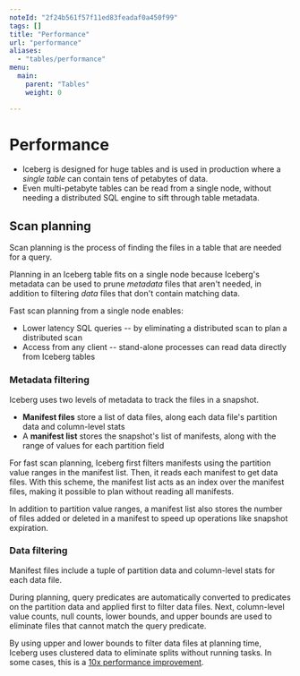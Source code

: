 ```yaml
---
noteId: "2f24b561f57f11ed83feadaf0a450f99"
tags: []
title: "Performance"
url: "performance"
aliases:
  - "tables/performance"
menu:
  main:
    parent: "Tables"
    weight: 0

---
```


<!--
 - Licensed to the Apache Software Foundation (ASF) under one or more
 - contributor license agreements.  See the NOTICE file distributed with
 - this work for additional information regarding copyright ownership.
 - The ASF licenses this file to You under the Apache License, Version 2.0
 - (the "License"); you may not use this file except in compliance with
 - the License.  You may obtain a copy of the License at
 -
 -   http://www.apache.org/licenses/LICENSE-2.0
 -
 - Unless required by applicable law or agreed to in writing, software
 - distributed under the License is distributed on an "AS IS" BASIS,
 - WITHOUT WARRANTIES OR CONDITIONS OF ANY KIND, either express or implied.
 - See the License for the specific language governing permissions and
 - limitations under the License.
 -->

# Performance

* Iceberg is designed for huge tables and is used in production where a *single table* can contain tens of petabytes of data.
* Even multi-petabyte tables can be read from a single node, without needing a distributed SQL engine to sift through table metadata.

## Scan planning

Scan planning is the process of finding the files in a table that are needed for a query.

Planning in an Iceberg table fits on a single node because Iceberg's metadata can be used to prune *metadata* files that aren't needed, in addition to filtering *data* files that don't contain matching data.

Fast scan planning from a single node enables:

* Lower latency SQL queries -- by eliminating a distributed scan to plan a distributed scan
* Access from any client -- stand-alone processes can read data directly from Iceberg tables

### Metadata filtering

Iceberg uses two levels of metadata to track the files in a snapshot.

* **Manifest files** store a list of data files, along each data file's partition data and column-level stats
* A **manifest list** stores the snapshot's list of manifests, along with the range of values for each partition field

For fast scan planning, Iceberg first filters manifests using the partition value ranges in the manifest list. Then, it reads each manifest to get data files. With this scheme, the manifest list acts as an index over the manifest files, making it possible to plan without reading all manifests.

In addition to partition value ranges, a manifest list also stores the number of files added or deleted in a manifest to speed up operations like snapshot expiration.

### Data filtering

Manifest files include a tuple of partition data and column-level stats for each data file.

During planning, query predicates are automatically converted to predicates on the partition data and applied first to filter data files. Next, column-level value counts, null counts, lower bounds, and upper bounds are used to eliminate files that cannot match the query predicate.

By using upper and lower bounds to filter data files at planning time, Iceberg uses clustered data to eliminate splits without running tasks. In some cases, this is a [10x performance improvement](https://conferences.oreilly.com/strata/strata-ny-2018/cdn.oreillystatic.com/en/assets/1/event/278/Introducing%20Iceberg_%20Tables%20designed%20for%20object%20stores%20Presentation.pdf
).
